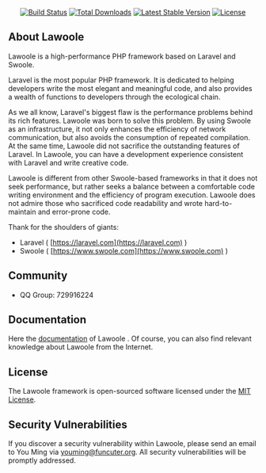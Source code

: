 <p align="center">
<a href="https://travis-ci.org/lawoole/lawoole"><img src="https://travis-ci.org/lawoole/lawoole.svg" alt="Build Status"></a>
<a href="https://packagist.org/packages/lawoole/lawoole"><img src="https://poser.pugx.org/lawoole/lawoole/d/total.svg" alt="Total Downloads"></a>
<a href="https://packagist.org/packages/lawoole/lawoole"><img src="https://poser.pugx.org/lawoole/lawoole/v/stable.svg" alt="Latest Stable Version"></a>
<a href="https://packagist.org/packages/lawoole/lawoole"><img src="https://poser.pugx.org/lawoole/lawoole/license.svg" alt="License"></a>
</p>

## About Lawoole

Lawoole is a high-performance PHP framework based on Laravel and Swoole.

Laravel is the most popular PHP framework. It is dedicated to helping developers write the most elegant and meaningful code, and also provides a wealth of functions to developers through the ecological chain.

As we all know, Laravel's biggest flaw is the performance problems behind its rich features. Lawoole was born to solve this problem.
By using Swoole as an infrastructure, it not only enhances the efficiency of network communication, but also avoids the consumption of repeated compilation. At the same time, Lawoole did not sacrifice the outstanding features of Laravel. In Lawoole, you can have a development experience consistent with Laravel and write creative code.

Lawoole is different from other Swoole-based frameworks in that it does not seek performance, but rather seeks a balance between a comfortable code writing environment and the efficiency of program execution. Lawoole does not admire those who sacrificed code readability and wrote hard-to-maintain and error-prone code.

Thank for the shoulders of giants:

- Laravel ( [https://laravel.com](https://laravel.com) )
- Swoole ( [https://www.swoole.com](https://www.swoole.com) )

## Community

- QQ Group: 729916224

## Documentation

Here the [documentation](https://github.com/lawoole/docs/tree/1.0) of Lawoole . Of course, you can also find relevant knowledge about Lawoole from the Internet.

## License

The Lawoole framework is open-sourced software licensed under the [MIT License](http://opensource.org/licenses/MIT).

## Security Vulnerabilities

If you discover a security vulnerability within Lawoole, please send an email to You Ming via [youming@funcuter.org](mailto:youming@funcuter.org). All security vulnerabilities will be promptly addressed.
